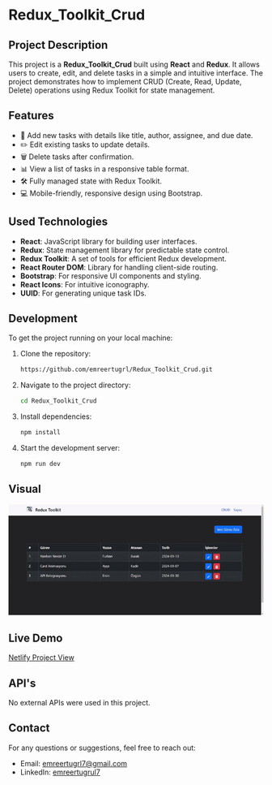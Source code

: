 # Redux_Toolkit_Crud

## Project Description

This project is a **Redux_Toolkit_Crud** built using **React** and **Redux**. It allows users to create, edit, and delete tasks in a simple and intuitive interface. The project demonstrates how to implement CRUD (Create, Read, Update, Delete) operations using Redux Toolkit for state management.

## Features

- 📝 Add new tasks with details like title, author, assignee, and due date.
- ✏️ Edit existing tasks to update details.
- 🗑️ Delete tasks after confirmation.
- 📊 View a list of tasks in a responsive table format.
- 🛠️ Fully managed state with Redux Toolkit.
- 💻 Mobile-friendly, responsive design using Bootstrap.

## Used Technologies

- **React**: JavaScript library for building user interfaces.
- **Redux**: State management library for predictable state control.
- **Redux Toolkit**: A set of tools for efficient Redux development.
- **React Router DOM**: Library for handling client-side routing.
- **Bootstrap**: For responsive UI components and styling.
- **React Icons**: For intuitive iconography.
- **UUID**: For generating unique task IDs.

## Development

To get the project running on your local machine:

1. Clone the repository:

   ```bash
   https://github.com/emreertugrl/Redux_Toolkit_Crud.git
   ```

2. Navigate to the project directory:

   ```bash
   cd Redux_Toolkit_Crud
   ```

3. Install dependencies:

   ```bash
   npm install
   ```

4. Start the development server:

   ```bash
   npm run dev
   ```

## Visual

<img src="/public/toolkit.gif" alt="toolkit-gif">

## Live Demo

<a href="https://reduxtoolkitcrudd.netlify.app/">Netlify Project View</a>

## API's

No external APIs were used in this project.

## Contact

For any questions or suggestions, feel free to reach out:

- Email: emreertugrl7@gmail.com
- LinkedIn: [emreertugrul7](https://www.linkedin.com/in/emreertugrul7/)

